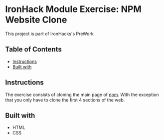 # IronHack Module Exercise: NPM Website Clone
This project is part of IronHacks's PreWork
## Table of Contents

* [Instructions](#instructions)
* [Built with](#build-with)


## Instructions
The exercise consists of cloning the main page of [npm](https://www.npmjs.com/). With the exception that you only have to clone the first 4 sections of the web.
## Built with 
* HTML
* CSS
